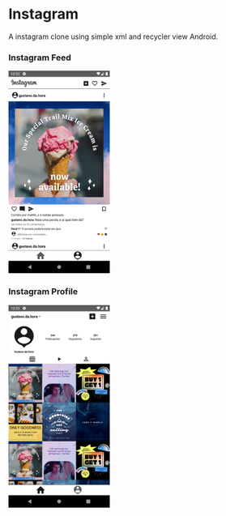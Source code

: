# Instagram

A instagram clone using simple xml and recycler view Android.

### Instagram Feed

<img src="feed_instagram.png" alt="drawing" width="200"/>

### Instagram Profile

<img src="grid_instagram.png" alt="drawing" width="200"/>
